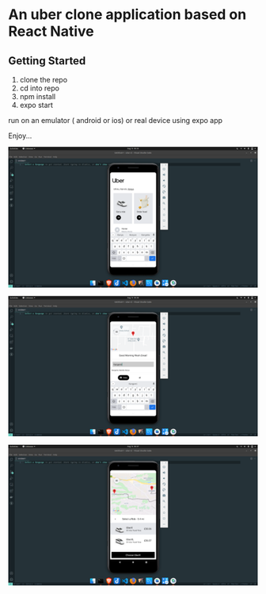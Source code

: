  # An uber clone application based on React Native
## Getting Started

1. clone the repo
2. cd into repo
3. npm install
4. expo start

run on an emulator ( android or ios) or real device using expo app

Enjoy...

![alt text](https://github.com/GeoffreyWN/uber-cl-reactnative/blob/main/assets/uber-cl-1.png?raw=true)

![alt text](https://github.com/GeoffreyWN/uber-cl-reactnative/blob/main/assets/uber-cl-2.png?raw=true)

![alt text](https://github.com/GeoffreyWN/uber-cl-reactnative/blob/main/assets/uber-cl-3.png?raw=true)
